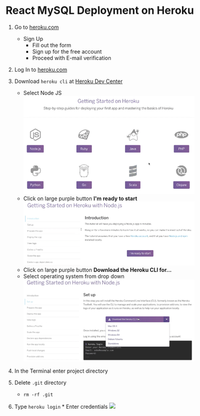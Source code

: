 # React MySQL Deployment on Heroku

1. Go to [heroku.com](https://www.heroku.com/)
    - Sign Up
        - Fill out the form
        - Sign up for the free account
        - Proceed with E-mail verification
2. Log In to [heroku.com](https://www.heroku.com/)
3. Download `heroku cli` at [Heroku Dev Center](https://devcenter.heroku.com/start)

    - Select Node JS
      ![](heroku_dev_center.png)
    - Click on large purple button **I'm ready to start**
      ![](heroku_dev_center2.png)

    * Click on large purple button **Download the Heroku CLI for...**
    * Select operating system from drop down
      ![](heroku_dev_center3.png)

4. In the Terminal enter project directory
5. Delete `.git` directory
    - `rm -rf .git`
6. Type `heroku login` \* Enter credentials
   ![](terminal_heroku_login)
